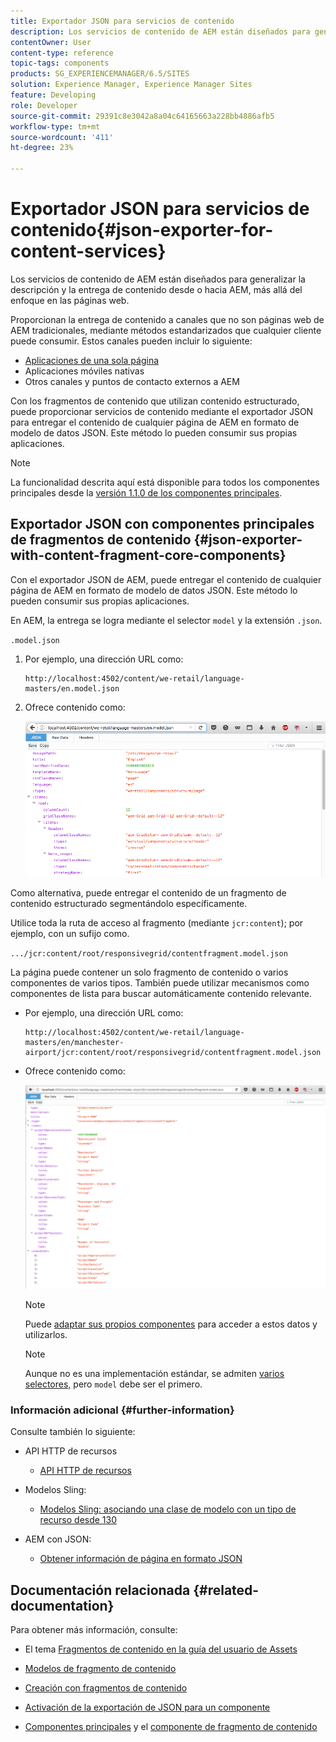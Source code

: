 ```yaml
---
title: Exportador JSON para servicios de contenido
description: Los servicios de contenido de AEM están diseñados para generalizar la descripción y la entrega de contenido desde o hacia AEM, más allá del enfoque en las páginas web. Proporcionan la entrega de contenido a canales que no son páginas web tradicionales de AEM, utilizando métodos estandarizados que cualquier cliente puede consumir.
contentOwner: User
content-type: reference
topic-tags: components
products: SG_EXPERIENCEMANAGER/6.5/SITES
solution: Experience Manager, Experience Manager Sites
feature: Developing
role: Developer
source-git-commit: 29391c8e3042a8a04c64165663a228bb4886afb5
workflow-type: tm+mt
source-wordcount: '411'
ht-degree: 23%

---
```


# Exportador JSON para servicios de contenido{#json-exporter-for-content-services}

Los servicios de contenido de AEM están diseñados para generalizar la descripción y la entrega de contenido desde o hacia AEM, más allá del enfoque en las páginas web.

Proporcionan la entrega de contenido a canales que no son páginas web de AEM tradicionales, mediante métodos estandarizados que cualquier cliente puede consumir. Estos canales pueden incluir lo siguiente:

* [Aplicaciones de una sola página](spa-walkthrough.md)
* Aplicaciones móviles nativas
* Otros canales y puntos de contacto externos a AEM

Con los fragmentos de contenido que utilizan contenido estructurado, puede proporcionar servicios de contenido mediante el exportador JSON para entregar el contenido de cualquier página de AEM en formato de modelo de datos JSON. Este método lo pueden consumir sus propias aplicaciones.

>[!NOTE]
>
>La funcionalidad descrita aquí está disponible para todos los componentes principales desde la [versión 1.1.0 de los componentes principales](https://experienceleague.adobe.com/docs/experience-manager-core-components/using/introduction.html?lang=es).

## Exportador JSON con componentes principales de fragmentos de contenido {#json-exporter-with-content-fragment-core-components}

Con el exportador JSON de AEM, puede entregar el contenido de cualquier página de AEM en formato de modelo de datos JSON. Este método lo pueden consumir sus propias aplicaciones.

En AEM, la entrega se logra mediante el selector `model` y la extensión `.json`.

`.model.json`

1. Por ejemplo, una dirección URL como:

   ```shell
   http://localhost:4502/content/we-retail/language-masters/en.model.json
   ```

1. Ofrece contenido como:

   ![chlimage_1-192](assets/chlimage_1-192.png)

Como alternativa, puede entregar el contenido de un fragmento de contenido estructurado segmentándolo específicamente.

Utilice toda la ruta de acceso al fragmento (mediante `jcr:content`); por ejemplo, con un sufijo como.

`.../jcr:content/root/responsivegrid/contentfragment.model.json`

La página puede contener un solo fragmento de contenido o varios componentes de varios tipos. También puede utilizar mecanismos como componentes de lista para buscar automáticamente contenido relevante.

* Por ejemplo, una dirección URL como:

  ```shell
  http://localhost:4502/content/we-retail/language-masters/en/manchester-airport/jcr:content/root/responsivegrid/contentfragment.model.json
  ```

* Ofrece contenido como:

  ![chlimage_1-193](assets/chlimage_1-193.png)

  >[!NOTE]
  >
  >Puede [adaptar sus propios componentes](/help/sites-developing/json-exporter-components.md) para acceder a estos datos y utilizarlos.

  >[!NOTE]
  >
  >Aunque no es una implementación estándar, se admiten [varios selectores,](json-exporter-components.md#multiple-selectors) pero `model` debe ser el primero.

### Información adicional {#further-information}

Consulte también lo siguiente:

* API HTTP de recursos

   * [API HTTP de recursos](/help/assets/mac-api-assets.md)

* Modelos Sling:

   * [Modelos Sling: asociando una clase de modelo con un tipo de recurso desde 130](https://sling.apache.org/documentation/bundles/models.html#associating-a-model-class-with-a-resource-type-since-130)

* AEM con JSON:

   * [Obtener información de página en formato JSON](/help/sites-developing/pageinfo.md)

## Documentación relacionada {#related-documentation}

Para obtener más información, consulte:

* El tema [Fragmentos de contenido en la guía del usuario de Assets](/help/assets/content-fragments/content-fragments.md)

* [Modelos de fragmento de contenido](/help/assets/content-fragments/content-fragments-models.md)
* [Creación con fragmentos de contenido](/help/sites-authoring/content-fragments.md)
* [Activación de la exportación de JSON para un componente](/help/sites-developing/json-exporter-components.md)

* [Componentes principales](https://experienceleague.adobe.com/docs/experience-manager-core-components/using/introduction.html?lang=es) y el [componente de fragmento de contenido](https://experienceleague.adobe.com/docs/experience-manager-core-components/using/wcm-components/content-fragment-component.html?lang=es)
